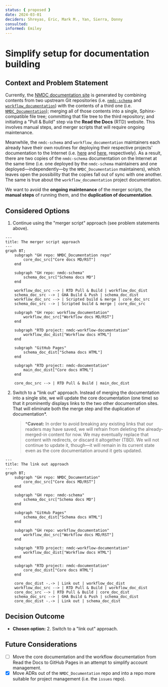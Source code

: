 ```yaml
---
status: { proposed }
date: 2024-03-01
deciders: Shreyas, Eric, Mark M., Yan, Sierra, Donny
consulted:
informed: Emiley
---
```


# Simplify setup for documentation building

## Context and Problem Statement

Currently, the [NMDC documentation site](https://nmdc-documentation.readthedocs.io/) is generated by combining contents from two upstream Git repositories (i.e. [`nmdc-schema`](https://github.com/microbiomedata/nmdc-schema/) and [`workflow_documentation`](https://github.com/microbiomedata/workflow_documentation)) with the contents of a third one (i.e. [`NMDC_Documentation`](https://github.com/microbiomedata/NMDC_documentation)); merging all of those contents into a single, Sphinx-compatible file tree; committing that file tree to the third repository; and initiating a "Pull & Build" step via the **Read the Docs** (RTD) website. This involves manual steps, and merger scripts that will require ongoing maintenance.

Meanwhile, the `nmdc-schema` and `workflow_documentation` maintainers each already have their own routines for deploying their respective projects' documentation to the Internet (i.e. [here](https://microbiomedata.github.io/nmdc-schema/) and [here](https://nmdc-workflow-documentation.readthedocs.io/), respectively). As a result, there are two copies of the `nmdc-schema` documentation on the Internet at the same time (i.e. one deployed by the `nmdc-schema` maintainers and one deployed—independently—by the `NMDC_Documentation` maintainers), which leaves open the possibility that the copies fall out of sync with one another. The same is true about the `workflow_documentation` project documentation.

We want to avoid the **ongoing maintenance** of the merger scripts, the **manual steps** of running them, and the **duplication of documentation**.

## Considered Options

1. Continue using the "merger script" approach (see problem statements above).

```mermaid
---
title: The merger script approach
---
graph BT;
    subgraph "GH repo: NMDC_Documentation repo"
        core_doc_src["Core docs MD/RST"]
    end

    subgraph "GH repo: nmdc-schema"
        schema_doc_src["Schema docs MD"]
    end

    workflow_doc_src --> | RTD Pull & Build | workflow_doc_dist
    schema_doc_src --> | GHA Build & Push | schema_doc_dist
    workflow_doc_src --> | Scripted build & merge | core_doc_src
    schema_doc_src --> | Scripted build & merge | core_doc_src
    
    subgraph "GH repo: workflow_documentation"
        workflow_doc_src["Workflow docs MD/RST"]
    end

    subgraph "RTD project: nmdc-workflow-documentation"
        workflow_doc_dist["Workflow docs HTML"]
    end

    subgraph "GitHub Pages"
        schema_doc_dist["Schema docs HTML"]
    end

    subgraph "RTD project: nmdc-documentation"
        main_doc_dist["Core docs HTML"]
    end

    core_doc_src --> | RTD Pull & Build | main_doc_dist
```

2. Switch to a "link out" approach. Instead of merging the documentation into a single site, we will update the core documentation (one time) so that it prominently displays links to the two other documentation sites. That will eliminate both the merge step and the duplication of documentation\*. 

   > \***Caveat:** In order to avoid breaking any existing links that our readers may have saved, we will refrain from deleting the already-merged-in content for now. We may eventually replace that content with redirects, or discard it altogether (TBD). We will not continue to update it, though—it will remain in its current state even as the core documentation around it gets updated.

```mermaid
---
title: The link out approach
---
graph BT;
    subgraph "GH repo: NMDC_Documentation"
        core_doc_src["Core docs MD/RST"]
    end

    subgraph "GH repo: nmdc-schema"
        schema_doc_src["Schema docs MD"]
    end

    subgraph "GitHub Pages"
        schema_doc_dist["Schema docs HTML"]
    end

    subgraph "GH repo: workflow_documentation"
        workflow_doc_src["Workflow docs MD/RST"]
    end

    subgraph "RTD project: nmdc-workflow-documentation"
        workflow_doc_dist["Workflow docs HTML"]
    end

    subgraph "RTD project: nmdc-documentation"
        core_doc_dist["Core docs HTML"]
    end

    core_doc_dist -.-> | Link out | workflow_doc_dist
    workflow_doc_src --> | RTD Pull & Build | workflow_doc_dist
    core_doc_src --> | RTD Pull & Build | core_doc_dist
    schema_doc_src --> | GHA Build & Push | schema_doc_dist
    core_doc_dist -.-> | Link out | schema_doc_dist
```

## Decision Outcome

- **Chosen option:** 2. Switch to a "link out" approach.

## Future Considerations

- [ ] Move the core documentation and the workflow documentation from Read the Docs to GitHub Pages in an attempt to simplify account management.
- [x] Move ADRs out of the `NMDC_Documentation` repo and into a repo more suitable for project management (i.e. the `issues` repo).
